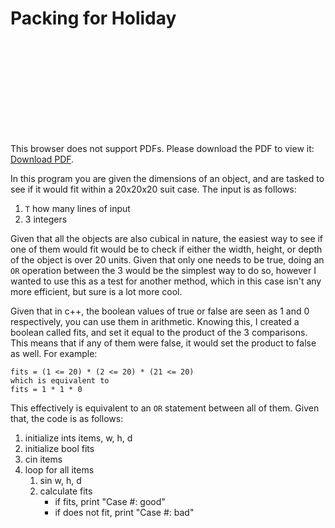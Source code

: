 # Packing for Holiday

<object data="https://onlinejudge.org/external/123/12372.pdf" type="application/pdf" width="700px" height="700px">
    <embed src="https://onlinejudge.org/external/123/12372.pdf">
        <p>This browser does not support PDFs. Please download the PDF to view it: <a href="https://onlinejudge.org/external/123/12372.pdf">Download PDF</a>.</p>
    </embed>
</object>

In this program you are given the dimensions of an object, and are tasked to see if it would fit within a 20x20x20 suit case. The input is as follows:

1. `T` how many lines of input
2. 3 integers

Given that all the objects are also cubical in nature, the easiest way to see if one of them would fit would be to check if either the width, height, or depth of the object is over 20 units. Given that only one needs to be true, doing an `OR` operation between the 3 would be the simplest way to do so, however I wanted to use this as a test for another method, which in this case isn't any more efficient, but sure is a lot more cool.

Given that in c++, the boolean values of true or false are seen as 1 and 0 respectively, you can use them in arithmetic. Knowing this, I created a boolean called fits, and set it equal to the product of the 3 comparisons. This means that if any of them were false, it would set the product to false as well. For example:

```
fits = (1 <= 20) * (2 <= 20) * (21 <= 20)
which is equivalent to
fits = 1 * 1 * 0
```

This effectively is equivalent to an `OR` statement between all of them. Given that, the code is as follows:

1. initialize ints items, w, h, d
2. initialize bool fits
3. cin items
4. loop for all items
   1. sin w, h, d
   2. calculate fits
      - if fits, print "Case #: good"
      - if does not fit, print "Case #: bad"

